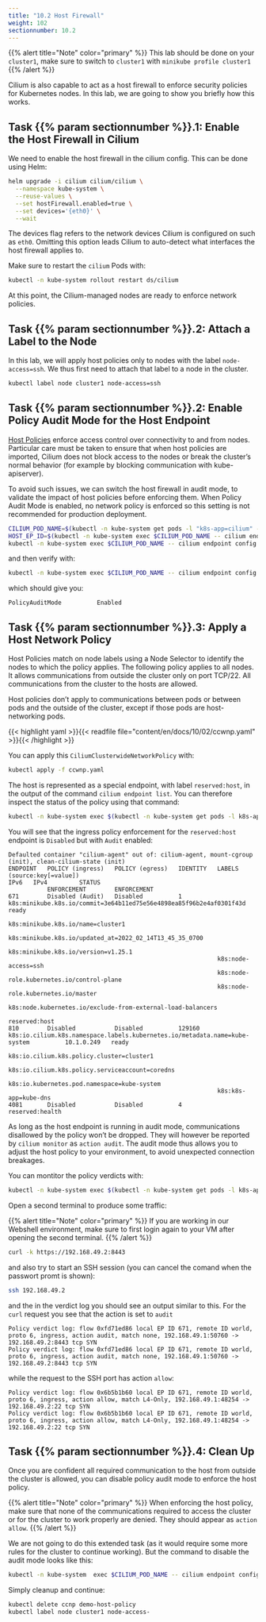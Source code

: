```yaml
---
title: "10.2 Host Firewall"
weight: 102
sectionnumber: 10.2
---
```



{{% alert title="Note" color="primary" %}}
This lab should be done on your `cluster1`, make sure to switch to `cluster1` with `minikube profile cluster1`
{{% /alert %}}

Cilium is also capable to act as a host firewall to enforce security policies for Kubernetes nodes. In this lab, we are going to show you briefly how this works.


## Task {{% param sectionnumber %}}.1: Enable the Host Firewall in Cilium

We need to enable the host firewall in the cilium config. This can be done using Helm:


```bash
helm upgrade -i cilium cilium/cilium \
  --namespace kube-system \
  --reuse-values \
  --set hostFirewall.enabled=true \
  --set devices='{eth0}' \
  --wait
```

The devices flag refers to the network devices Cilium is configured on such as `eth0`. Omitting this option leads Cilium to auto-detect what interfaces the host firewall applies to.

Make sure to restart the `cilium` Pods with:

```bash
kubectl -n kube-system rollout restart ds/cilium
```

At this point, the Cilium-managed nodes are ready to enforce network policies.


## Task {{% param sectionnumber %}}.2: Attach a Label to the Node

In this lab, we will apply host policies only to nodes with the label `node-access=ssh`. We thus first need to attach that label to a node in the cluster.

```bash
kubectl label node cluster1 node-access=ssh
```


## Task {{% param sectionnumber %}}.2: Enable Policy Audit Mode for the Host Endpoint

[Host Policies](https://docs.cilium.io/en/latest/policy/language/#hostpolicies) enforce access control over connectivity to and from nodes. Particular care must be taken to ensure that when host policies are imported, Cilium does not block access to the nodes or break the cluster’s normal behavior (for example by blocking communication with kube-apiserver).

To avoid such issues, we can switch the host firewall in audit mode, to validate the impact of host policies before enforcing them. When Policy Audit Mode is enabled, no network policy is enforced so this setting is not recommended for production deployment.

```bash
CILIUM_POD_NAME=$(kubectl -n kube-system get pods -l "k8s-app=cilium" -o jsonpath="{.items[?(@.spec.nodeName=='cluster1')].metadata.name}")
HOST_EP_ID=$(kubectl -n kube-system exec $CILIUM_POD_NAME -- cilium endpoint list -o jsonpath='{[?(@.status.identity.id==1)].id}')
kubectl -n kube-system exec $CILIUM_POD_NAME -- cilium endpoint config $HOST_EP_ID PolicyAuditMode=Enabled
```

and then verify with:

```bash
kubectl -n kube-system exec $CILIUM_POD_NAME -- cilium endpoint config $HOST_EP_ID | grep PolicyAuditMode
```

which should give you:

```
PolicyAuditMode          Enabled
```


## Task {{% param sectionnumber %}}.3: Apply a Host Network Policy

Host Policies match on node labels using a Node Selector to identify the nodes to which the policy applies. The following policy applies to all nodes. It allows communications from outside the cluster only on port TCP/22. All communications from the cluster to the hosts are allowed.

Host policies don’t apply to communications between pods or between pods and the outside of the cluster, except if those pods are host-networking pods.

{{< highlight yaml >}}{{< readfile file="content/en/docs/10/02/ccwnp.yaml" >}}{{< /highlight >}}

You can apply this `CiliumClusterwideNetworkPolicy` with:

```bash
kubectl apply -f ccwnp.yaml
```

The host is represented as a special endpoint, with label `reserved:host`, in the output of the command `cilium endpoint list`. You can therefore inspect the status of the policy using that command:

```bash
kubectl -n kube-system exec $(kubectl -n kube-system get pods -l k8s-app=cilium -o jsonpath='{.items[0].metadata.name}') -- cilium endpoint list
```
You will see that the ingress policy enforcement for the `reserved:host` endpoint is `Disabled` but with `Audit` enabled:

```
Defaulted container "cilium-agent" out of: cilium-agent, mount-cgroup (init), clean-cilium-state (init)
ENDPOINT   POLICY (ingress)   POLICY (egress)   IDENTITY   LABELS (source:key[=value])                                                  IPv6   IPv4         STATUS   
           ENFORCEMENT        ENFORCEMENT                                                                                                                   
671        Disabled (Audit)   Disabled          1          k8s:minikube.k8s.io/commit=3e64b11ed75e56e4898ea85f96b2e4af0301f43d                              ready   
                                                           k8s:minikube.k8s.io/name=cluster1                                                                        
                                                           k8s:minikube.k8s.io/updated_at=2022_02_14T13_45_35_0700                                                  
                                                           k8s:minikube.k8s.io/version=v1.25.1                                                                      
                                                           k8s:node-access=ssh                                                                                      
                                                           k8s:node-role.kubernetes.io/control-plane                                                                
                                                           k8s:node-role.kubernetes.io/master                                                                       
                                                           k8s:node.kubernetes.io/exclude-from-external-load-balancers                                              
                                                           reserved:host                                                                                            
810        Disabled           Disabled          129160     k8s:io.cilium.k8s.namespace.labels.kubernetes.io/metadata.name=kube-system          10.1.0.249   ready   
                                                           k8s:io.cilium.k8s.policy.cluster=cluster1                                                                
                                                           k8s:io.cilium.k8s.policy.serviceaccount=coredns                                                          
                                                           k8s:io.kubernetes.pod.namespace=kube-system                                                              
                                                           k8s:k8s-app=kube-dns                                                                                     
4081       Disabled           Disabled          4          reserved:health                  
```


As long as the host endpoint is running in audit mode, communications disallowed by the policy won’t be dropped. They will however be reported by `cilium monitor` as `action audit`. The audit mode thus allows you to adjust the host policy to your environment, to avoid unexpected connection breakages.

You can montitor the policy verdicts with:

```bash
kubectl -n kube-system exec $(kubectl -n kube-system get pods -l k8s-app=cilium -o jsonpath='{.items[0].metadata.name}') -- cilium monitor -t policy-verdict --related-to $HOST_EP_ID
```

Open a second terminal to produce some traffic:

{{% alert title="Note" color="primary" %}}
If you are working in our Webshell environment, make sure to first login again to your VM after opening the second terminal.
{{% /alert %}}

```bash
curl -k https://192.168.49.2:8443
```

and also try to start an SSH session (you can cancel the comand when the passwort promt is shown):

```bash
ssh 192.168.49.2
```

and the in the verdict log you should see an output similar to this. For the `curl` request you see that the action is set to `audit`

```
Policy verdict log: flow 0xfd71ed86 local EP ID 671, remote ID world, proto 6, ingress, action audit, match none, 192.168.49.1:50760 -> 192.168.49.2:8443 tcp SYN
Policy verdict log: flow 0xfd71ed86 local EP ID 671, remote ID world, proto 6, ingress, action audit, match none, 192.168.49.1:50760 -> 192.168.49.2:8443 tcp SYN
```

while the request to the SSH port has action `allow`:

```
Policy verdict log: flow 0x6b5b1b60 local EP ID 671, remote ID world, proto 6, ingress, action allow, match L4-Only, 192.168.49.1:48254 -> 192.168.49.2:22 tcp SYN
Policy verdict log: flow 0x6b5b1b60 local EP ID 671, remote ID world, proto 6, ingress, action allow, match L4-Only, 192.168.49.1:48254 -> 192.168.49.2:22 tcp SYN
```


## Task {{% param sectionnumber %}}.4: Clean Up

Once you are confident all required communication to the host from outside the cluster is allowed, you can disable policy audit mode to enforce the host policy.

{{% alert title="Note" color="primary" %}}
When enforcing the host policy, make sure that none of the communications required to access the cluster or for the cluster to work properly are denied. They should appear as `action allow`.
{{% /alert %}}

We are not going to do this extended task (as it would require some more rules for the cluster to continue working). But the command to disable the audit mode looks like this:

```bash
kubectl -n kube-system  exec $CILIUM_POD_NAME -- cilium endpoint config $HOST_EP_ID PolicyAuditMode=Disabled
```

Simply cleanup and continue:

```bash
kubectl delete ccnp demo-host-policy
kubectl label node cluster1 node-access-
```
